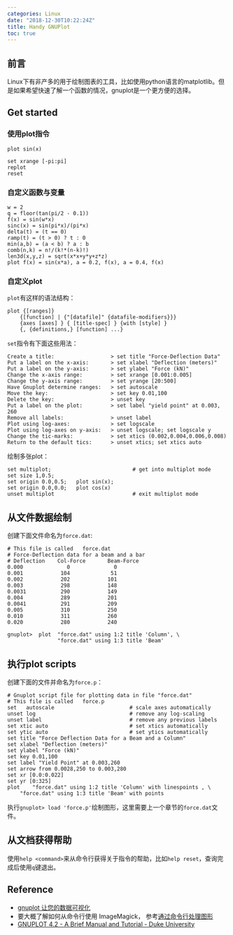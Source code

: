 ```yaml
---
categories: Linux
date: "2018-12-30T10:22:24Z"
title: Handy GNUPlot
toc: true
---
```


## 前言

Linux下有非产多的用于绘制图表的工具，比如使用python语言的matplotlib。但是如果希望快速了解一个函数的情况，gnuplot是一个更方便的选择。

## Get started

### 使用plot指令

```gnuplot
plot sin(x)
```

```gnuplot
set xrange [-pi:pi]
replot
reset
```

### 自定义函数与变量

```gnuplot
w = 2
q = floor(tan(pi/2 - 0.1))
f(x) = sin(w*x)
sinc(x) = sin(pi*x)/(pi*x)
delta(t) = (t == 0)
ramp(t) = (t > 0) ? t : 0
min(a,b) = (a < b) ? a : b
comb(n,k) = n!/(k!*(n-k)!)
len3d(x,y,z) = sqrt(x*x+y*y+z*z)
plot f(x) = sin(x*a), a = 0.2, f(x), a = 0.4, f(x)
```

### 自定义plot

`plot`有这样的语法结构：

```
plot {[ranges]}
    {[function] | {"[datafile]" {datafile-modifiers}}}
    {axes [axes] } { [title-spec] } {with [style] }
    {, {definitions,} [function] ...}
```

`set`指令有下面这些用法：

```
Create a title:                  > set title "Force-Deflection Data" 
Put a label on the x-axis:       > set xlabel "Deflection (meters)"
Put a label on the y-axis:       > set ylabel "Force (kN)"
Change the x-axis range:         > set xrange [0.001:0.005]
Change the y-axis range:         > set yrange [20:500]
Have Gnuplot determine ranges:   > set autoscale
Move the key:                    > set key 0.01,100
Delete the key:                  > unset key
Put a label on the plot:         > set label "yield point" at 0.003, 260 
Remove all labels:               > unset label
Plot using log-axes:             > set logscale
Plot using log-axes on y-axis:   > unset logscale; set logscale y 
Change the tic-marks:            > set xtics (0.002,0.004,0.006,0.008)
Return to the default tics:      > unset xtics; set xtics auto
```

绘制多张plot：

```gnuplot
set multiplot;                          # get into multiplot mode
set size 1,0.5;  
set origin 0.0,0.5;   plot sin(x); 
set origin 0.0,0.0;   plot cos(x)
unset multiplot                         # exit multiplot mode
```

## 从文件数据绘制

创建下面文件命名为`force.dat`:

```
# This file is called   force.dat
# Force-Deflection data for a beam and a bar
# Deflection    Col-Force       Beam-Force 
0.000              0              0    
0.001            104             51
0.002            202            101
0.003            298            148
0.0031           290            149
0.004            289            201
0.0041           291            209
0.005            310            250
0.010            311            260
0.020            280            240
```

```
gnuplot>  plot  "force.dat" using 1:2 title 'Column', \
                "force.dat" using 1:3 title 'Beam'
```

## 执行plot scripts

创建下面的文件并命名为`force.p`：

```gnuplot
# Gnuplot script file for plotting data in file "force.dat"
# This file is called   force.p
set   autoscale                        # scale axes automatically
unset log                              # remove any log-scaling
unset label                            # remove any previous labels
set xtic auto                          # set xtics automatically
set ytic auto                          # set ytics automatically
set title "Force Deflection Data for a Beam and a Column"
set xlabel "Deflection (meters)"
set ylabel "Force (kN)"
set key 0.01,100
set label "Yield Point" at 0.003,260
set arrow from 0.0028,250 to 0.003,280
set xr [0.0:0.022]
set yr [0:325]
plot    "force.dat" using 1:2 title 'Column' with linespoints , \
    "force.dat" using 1:3 title 'Beam' with points
```

执行`gnuplot> load 'force.p'`绘制图形，这里需要上一个章节的`force.dat`文件。

## 从文档获得帮助

使用``help <command>``来从命令行获得关于指令的帮助，比如``help reset``，查询完成后使用``q``键退出。


## Reference

* [gnuplot 让您的数据可视化](https://www.ibm.com/developerworks/cn/linux/l-gnuplot/index.html)
* 要大概了解如何从命令行使用 ImageMagick， 参考[通过命令行处理图形](https://www.ibm.com/developerworks/cn/linux/l-graf/)
* [GNUPLOT 4.2 - A Brief Manual and Tutorial - Duke University](https://people.duke.edu/~hpgavin/gnuplot.html)

